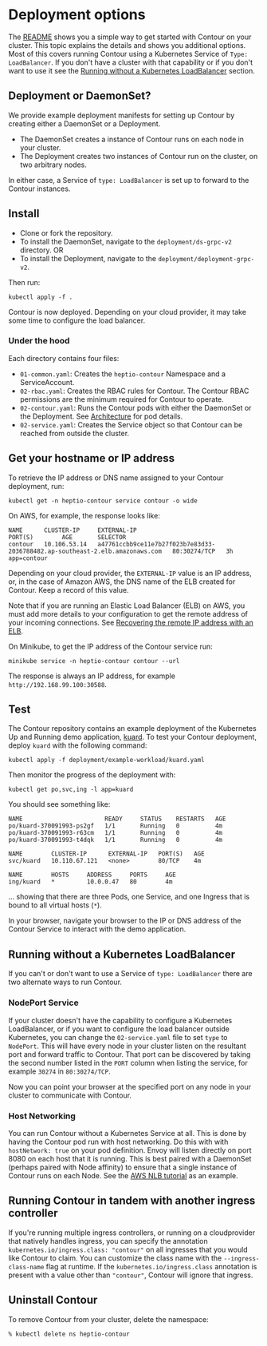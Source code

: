# Deployment options

The [README][0] shows you a simple way to get started with Contour on your cluster. This topic explains the details and shows you additional options.  Most of this covers running Contour using a Kubernetes Service of `Type: LoadBalancer`. If you don't have a cluster with that capability or if you don't want to use it see the [Running without a Kubernetes LoadBalancer](#running-without-a-kubernetes-loadbalancer) section.

## Deployment or DaemonSet?

We provide example deployment manifests for setting up Contour by creating either a DaemonSet or a Deployment.

- The DaemonSet creates a instance of Contour runs on each node in your cluster.
- The Deployment creates two instances of Contour run on the cluster, on two arbitrary nodes.

In either case, a Service of `type: LoadBalancer` is set up to forward to the Contour instances.

## Install

- Clone or fork the repository.
- To install the DaemonSet, navigate to the `deployment/ds-grpc-v2` directory. OR
- To install the Deployment, navigate to the `deployment/deployment-grpc-v2`.

Then run:

```
kubectl apply -f .
```

Contour is now deployed. Depending on your cloud provider, it may take some time to configure the load balancer.

### Under the hood

Each directory contains four files:

* `01-common.yaml`: Creates the `heptio-contour` Namespace and a ServiceAccount.
* `02-rbac.yaml`: Creates the RBAC rules for Contour. The Contour RBAC permissions are the minimum required for Contour to operate.
* `02-contour.yaml`: Runs the Contour pods with either the DaemonSet or the Deployment. See [Architecture][1] for pod details.
* `02-service.yaml`: Creates the Service object so that Contour can be reached from outside the cluster.

## Get your hostname or IP address

To retrieve the IP address or DNS name assigned to your Contour deployment, run:

```
kubectl get -n heptio-contour service contour -o wide
```

On AWS, for example, the response looks like:

```
NAME      CLUSTER-IP     EXTERNAL-IP                                                                    PORT(S)        AGE       SELECTOR
contour   10.106.53.14   a47761ccbb9ce11e7b27f023b7e83d33-2036788482.ap-southeast-2.elb.amazonaws.com   80:30274/TCP   3h        app=contour
```

Depending on your cloud provider, the `EXTERNAL-IP` value is an IP address, or, in the case of Amazon AWS, the DNS name of the ELB created for Contour. Keep a record of this value.

Note that if you are running an Elastic Load Balancer (ELB) on AWS, you must add more details to your configuration to get the remote address of your incoming connections. See [Recovering the remote IP address with an ELB](tls.md/#recovering-the-remote-IP-address-with-an-ELB).

On Minikube, to get the IP address of the Contour service run:

```
minikube service -n heptio-contour contour --url
```

The response is always an IP address, for example `http://192.168.99.100:30588`.

## Test

The Contour repository contains an example deployment of the Kubernetes Up and Running demo application, [kuard][2].
To test your Contour deployment, deploy `kuard` with the following command:

```
kubectl apply -f deployment/example-workload/kuard.yaml
```

Then monitor the progress of the deployment with:

```
kubectl get po,svc,ing -l app=kuard
```

You should see something like:

```
NAME                       READY     STATUS    RESTARTS   AGE
po/kuard-370091993-ps2gf   1/1       Running   0          4m
po/kuard-370091993-r63cm   1/1       Running   0          4m
po/kuard-370091993-t4dqk   1/1       Running   0          4m

NAME        CLUSTER-IP      EXTERNAL-IP   PORT(S)   AGE
svc/kuard   10.110.67.121   <none>        80/TCP    4m

NAME        HOSTS     ADDRESS     PORTS     AGE
ing/kuard   *         10.0.0.47   80        4m
```

... showing that there are three Pods, one Service, and one Ingress that is bound to all virtual hosts (`*`).

In your browser, navigate your browser to the IP or DNS address of the Contour Service to interact with the demo application.

## Running without a Kubernetes LoadBalancer

If you can't or don't want to use a Service of `type: LoadBalancer` there are two alternate ways to run Contour.

### NodePort Service

If your cluster doesn't have the capability to configure a Kubernetes LoadBalancer, or if you want to configure the load balancer outside Kubernetes, you can change the `02-service.yaml` file to set `type` to `NodePort`.  This will have every node in your cluster listen on the resultant port and forward traffic to Contour.  That port can be discovered by taking the second number listed in the `PORT` column when listing the service, for example `30274` in `80:30274/TCP`.

Now you can point your browser at the specified port on any node in your cluster to communicate with Contour.

### Host Networking

You can run Contour without a Kubernetes Service at all.
This is done by having the Contour pod run with host networking.
Do this with with `hostNetwork: true` on your pod definition.
Envoy will listen directly on port 8080 on each host that it is running.
This is best paired with a DaemonSet (perhaps paired with Node affinity) to ensure that a single instance of Contour runs on each Node.
See the [AWS NLB tutorial][3] as an example.

## Running Contour in tandem with another ingress controller

If you're running multiple ingress controllers, or running on a cloudprovider that natively handles ingress, you can specify the annotation `kubernetes.io/ingress.class: "contour"` on all ingresses that you would like Contour to claim. You can customize the class name with the `--ingress-class-name` flag at runtime.
If the `kubernetes.io/ingress.class` annotation is present with a value other than `"contour"`, Contour will ignore that ingress.

## Uninstall Contour

To remove Contour from your cluster, delete the namespace:

```
% kubectl delete ns heptio-contour
```


[0]: ../README.md#get-started
[1]: /architecture.md
[2]: https://github.com/kubernetes-up-and-running/kuard
[3]: deploy-aws-nlb.md
